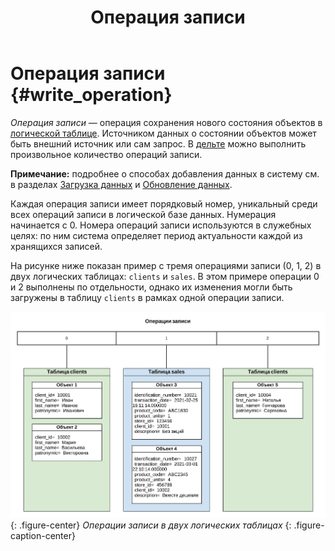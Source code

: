 ﻿---
layout: default
title: Операция записи
nav_order: 12
parent: Основные понятия
grand_parent: Обзор понятий, компонентов и связей
has_children: false
has_toc: false
---

# Операция записи {#write_operation}

_Операция записи_ — операция сохранения нового состояния объектов в [логической таблице](../logical_table/logical_table.md). 
Источником данных о состоянии объектов может быть внешний источник или сам запрос. В [дельте](../delta/delta.md) 
можно выполнить произвольное количество операций записи.

**Примечание:** подробнее о способах добавления данных в систему см. в разделах [Загрузка данных](../../../working_with_system/data_upload/data_upload.md)
и [Обновление данных](../../../working_with_system/data_update/data_update.md).

Каждая операция записи имеет порядковый номер, уникальный среди всех операций записи в логической базе 
данных. Нумерация начинается с 0. Номера операций записи используются в служебных целях: 
по ним система определяет период актуальности каждой из хранящихся записей.

На рисунке ниже показан пример с тремя операциями записи (0, 1, 2) в двух логических таблицах: 
`clients` и `sales`. В этом примере операции 0 и 2 выполнены по отдельности, однако их изменения могли 
быть загружены в таблицу `clients` в рамках одной операции записи.

![](write_operation.svg)
{: .figure-center}
*Операции записи в двух логических таблицах*
{: .figure-caption-center}